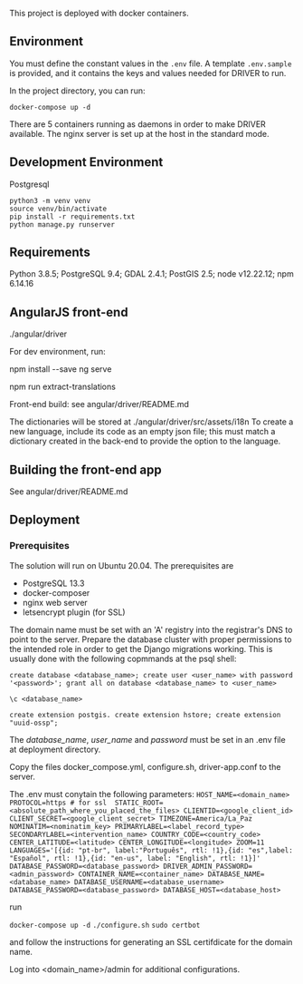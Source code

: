 This project is deployed with docker containers. 

## Environment

You must define the constant values in the `.env` file. A template `.env.sample` is provided, and it contains the keys and values needed for DRIVER to run.

In the project directory, you can run:

`docker-compose up -d`

There are 5 containers running as daemons in order to make DRIVER available.
The nginx server is set up at the host in the standard mode. 



## Development Environment

Postgresql

`python3 -m venv venv`  
`source venv/bin/activate`  
`pip install -r requirements.txt`  
`python manage.py runserver`  

## Requirements

Python 3.8.5; PostgreSQL 9.4; GDAL 2.4.1; PostGIS 2.5; node v12.22.12; npm 6.14.16

## AngularJS front-end

./angular/driver

For dev environment, run:

npm install --save
ng serve

npm run extract-translations

Front-end build: see angular/driver/README.md

The dictionaries will be stored at ./angular/driver/src/assets/i18n
To create a new language, include its code as an empty json file; this must match a dictionary created in the back-end to provide the option to the language.

## Building the front-end app

See angular/driver/README.md

## Deployment

### Prerequisites

The solution will run on Ubuntu 20.04. The prerequisites are 

- PostgreSQL 13.3
- docker-composer
- nginx web server
- letsencrypt plugin (for SSL)


The domain name must be set with an 'A' registry into the registrar's DNS to point to the server.
Prepare the database cluster with proper permissions to the intended role in order to get the Django migrations working. This is usually done with the following copmmands at the psql shell:

`create database <database_name>; create user <user_name> with password '<password>'; grant all on database <database_name> to <user_name>`

`\c <database_name>`

`create extension postgis. create extension hstore; create extension "uuid-ossp";`

The _database_name_, _user_name_ and _password_ must be set in an .env file at deployment directory.

Copy the files docker_compose.yml, configure.sh, driver-app.conf to the server.

The .env must conytain the following parameters:
`
HOST_NAME=<domain_name>
PROTOCOL=https # for ssl 
STATIC_ROOT=<absolute_path_where_you_placed_the_files>
CLIENTID=<google_client_id>
CLIENT_SECRET=<google_client_secret>
TIMEZONE=America/La_Paz
NOMINATIM=<nominatim_key>
PRIMARYLABEL=<label_record_type>
SECONDARYLABEL=<intervention_name>
COUNTRY_CODE=<country_code>
CENTER_LATITUDE=<latitude>
CENTER_LONGITUDE=<longitude>
ZOOM=11
LANGUAGES='[{id: "pt-br", label:"Português", rtl: !1},{id: "es",label: "Español", rtl: !1},{id: "en-us", label: "English", rtl: !1}]'
DATABASE_PASSWORD=<database_password>
DRIVER_ADMIN_PASSWORD=<admin_password>
CONTAINER_NAME=<container_name>
DATABASE_NAME=<database_name>
DATABASE_USERNAME=<database_username>
DATABASE_PASSWORD=<database_password>
DATABASE_HOST=<database_host>
`

run

`docker-compose up -d`
`./configure.sh`
`sudo certbot`

and follow the instructions for generating an SSL certifdicate for the domain name.

Log into <domain_name>/admin for additional configurations.
